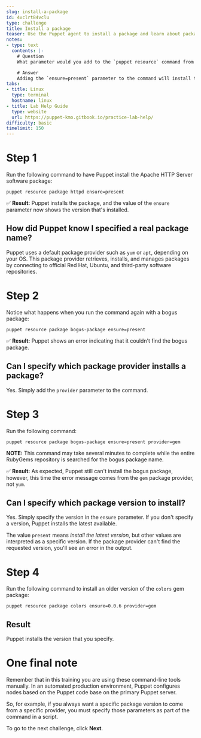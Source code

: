 ```yaml
---
slug: install-a-package
id: 4vclrt84vclu
type: challenge
title: Install a package
teaser: Use the Puppet agent to install a package and learn about package providers.
notes:
- type: text
  contents: |-
    # Question
    What parameter would you add to the `puppet resource` command from the previous challenge to instruct Puppet to install the package instead of just describing it?

    # Answer
    Adding the `ensure=present` parameter to the command will install the package.
tabs:
- title: Linux
  type: terminal
  hostname: linux
- title: Lab Help Guide
  type: website
  url: https://puppet-kmo.gitbook.io/practice-lab-help/
difficulty: basic
timelimit: 150
---
```


# Step 1
Run the following command to have Puppet install the Apache HTTP Server software package:

```
puppet resource package httpd ensure=present
```

✅ **Result:** Puppet installs the package, and the value of the `ensure` parameter now shows the version that's installed.

## How did Puppet know I specified a real package name?
Puppet uses a default package provider such as `yum` or `apt`, depending on your OS. This package provider retrieves, installs, and manages packages by connecting to official Red Hat, Ubuntu, and third-party software repositories.

# Step 2
Notice what happens when you run the command again with a bogus package:

```
puppet resource package bogus-package ensure=present
```

✅ **Result:** Puppet shows an error indicating that it couldn't find the bogus package.

## Can I specify which package provider installs a package?
Yes. Simply add the `provider` parameter to the command.

# Step 3
Run the following command:
```
puppet resource package bogus-package ensure=present provider=gem
```

**NOTE:** This command may take several minutes to complete while the entire RubyGems repository is searched for the bogus package name.

✅ **Result:** As expected, Puppet still can't install the bogus package, however, this time the error message comes from the `gem` package provider, not `yum`.

## Can I specify which package version to install?
Yes. Simply specify the version in the `ensure` parameter. If you don't specify a version, Puppet installs the latest available.

The value `present` means *install the latest version*, but other values are interpreted as a specific version. If the package provider can't find the requested version, you'll see an error in the output.

# Step 4
Run the following command to install an older version of the `colors` gem package:
```
puppet resource package colors ensure=0.0.6 provider=gem
```
## Result
Puppet installs the version that you specify.

# One final note
Remember that in this training you are using these command-line tools manually. In an automated production environment, Puppet configures nodes based on the Puppet code base on the primary Puppet server.

So, for example, if you always want a specific package version to come from a specific provider, you must specify those parameters as part of the command in a script.

To go to the next challenge, click **Next**.